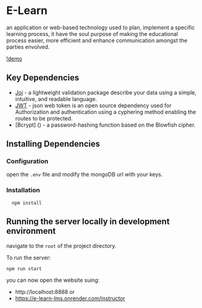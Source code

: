 # E-Learn

an application or web-based technology used to plan, implement a specific learning process,
it have the soul purpose of making the educational process easier, more efficient and enhance communication amongst the parties envolved.

[!demo](https://raw.githubusercontent.com/musabalbishi/musab-albishi-js-bootcamp-backend-final-project/master/public/img/sub-img/dash.png?token=GHSAT0AAAAAACBUPH3UNL2W4S5EINYH432IZDPAJFQ)

## Key Dependencies

- [Joi](https://joi.dev/api/?v=17.9.1) - a lightweight validation package describe your data using a simple, intuitive, and readable language.
- [JWT](https://jwt.io/) - json web token is an open source dependency used for Authorization and authentication using a cyphering method enabling the routes to be protected.
- [Bcrypt] () - a password-hashing function based on the Blowfish cipher.

## Installing Dependencies

### Configuration

open the `.env` file and modify the mongoDB url with your keys.

### Installation

```
  npm install
```

## Running the server locally in development environment

navigate to the `root` of the project directory.

To run the server:

```
npm run start
```

you can now open the website suing:

- http://localhost:8888
  or
- https://e-learn-lms.onrender.com/instructor
